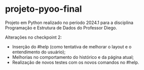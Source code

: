 # projeto-pyoo-final
Projeto em Python realizado no período 2024.1 para a disciplina Programação e Estrutura de Dados do Professor Diego.

Alterações no checkpoint 2:
- Inserção do #help (como tentativa de melhorar o layout e o entendimento do usuário);
- Melhorias no comportamento do histórico e da página atual;
- Realização de novos testes com os novos comandos no #help.

